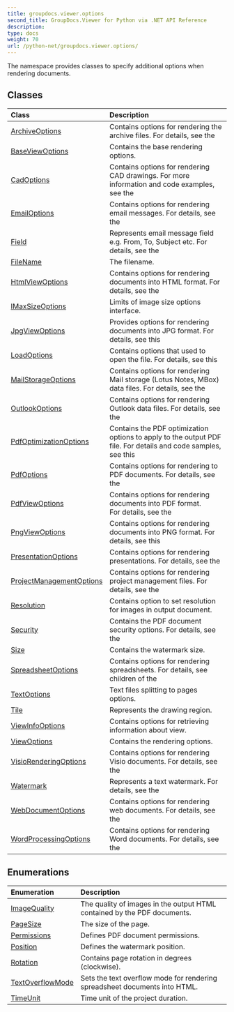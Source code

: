 ```yaml
---
title: groupdocs.viewer.options
second_title: GroupDocs.Viewer for Python via .NET API Reference
description: 
type: docs
weight: 70
url: /python-net/groupdocs.viewer.options/
---
```



The namespace provides classes to specify additional options when rendering documents.

## Classes
| Class | Description |
| :- | :- |
|[ArchiveOptions](/viewer/python-net/groupdocs.viewer.options/archiveoptions/)|Contains options for rendering the archive files. For details, see the|
|[BaseViewOptions](/viewer/python-net/groupdocs.viewer.options/baseviewoptions/)|Contains the base rendering options.|
|[CadOptions](/viewer/python-net/groupdocs.viewer.options/cadoptions/)|Contains options for rendering CAD drawings. For more information and code examples, see the|
|[EmailOptions](/viewer/python-net/groupdocs.viewer.options/emailoptions/)|Contains options for rendering email messages. For details, see the|
|[Field](/viewer/python-net/groupdocs.viewer.options/field/)|Represents email message field e.g. From, To, Subject etc. For details, see the|
|[FileName](/viewer/python-net/groupdocs.viewer.options/filename/)|The filename.|
|[HtmlViewOptions](/viewer/python-net/groupdocs.viewer.options/htmlviewoptions/)|Contains options for rendering documents into HTML format. For details, see the|
|[IMaxSizeOptions](/viewer/python-net/groupdocs.viewer.options/imaxsizeoptions/)|Limits of image size options interface.|
|[JpgViewOptions](/viewer/python-net/groupdocs.viewer.options/jpgviewoptions/)|Provides options for rendering documents into JPG format. For details, see this|
|[LoadOptions](/viewer/python-net/groupdocs.viewer.options/loadoptions/)|Contains options that used to open the file. For details, see this|
|[MailStorageOptions](/viewer/python-net/groupdocs.viewer.options/mailstorageoptions/)|Contains options for rendering Mail storage (Lotus Notes, MBox) data files. For details, see the|
|[OutlookOptions](/viewer/python-net/groupdocs.viewer.options/outlookoptions/)|Contains options for rendering Outlook data files. For details, see the|
|[PdfOptimizationOptions](/viewer/python-net/groupdocs.viewer.options/pdfoptimizationoptions/)|Contains the PDF optimization options to apply to the output PDF file. For details and code samples, see this|
|[PdfOptions](/viewer/python-net/groupdocs.viewer.options/pdfoptions/)|Contains options for rendering to PDF documents. For details, see the|
|[PdfViewOptions](/viewer/python-net/groupdocs.viewer.options/pdfviewoptions/)|Contains options for rendering documents into PDF format.<br/>            For details, see the|
|[PngViewOptions](/viewer/python-net/groupdocs.viewer.options/pngviewoptions/)|Contains options for rendering documents into PNG format.  For details, see this|
|[PresentationOptions](/viewer/python-net/groupdocs.viewer.options/presentationoptions/)|Contains options for rendering presentations. For details, see the|
|[ProjectManagementOptions](/viewer/python-net/groupdocs.viewer.options/projectmanagementoptions/)|Contains options for rendering project management files. For details, see the|
|[Resolution](/viewer/python-net/groupdocs.viewer.options/resolution/)|Contains option to set resolution for images in output document.|
|[Security](/viewer/python-net/groupdocs.viewer.options/security/)|Contains the PDF document security options. For details, see the|
|[Size](/viewer/python-net/groupdocs.viewer.options/size/)|Contains the watermark size.|
|[SpreadsheetOptions](/viewer/python-net/groupdocs.viewer.options/spreadsheetoptions/)|Contains options for rendering spreadsheets. For details, see children of the|
|[TextOptions](/viewer/python-net/groupdocs.viewer.options/textoptions/)|Text files splitting to pages options.|
|[Tile](/viewer/python-net/groupdocs.viewer.options/tile/)|Represents the drawing region.|
|[ViewInfoOptions](/viewer/python-net/groupdocs.viewer.options/viewinfooptions/)|Contains options for retrieving information about view.|
|[ViewOptions](/viewer/python-net/groupdocs.viewer.options/viewoptions/)|Contains the rendering options.|
|[VisioRenderingOptions](/viewer/python-net/groupdocs.viewer.options/visiorenderingoptions/)|Contains options for rendering Visio documents. For details, see the|
|[Watermark](/viewer/python-net/groupdocs.viewer.options/watermark/)|Represents a text watermark. For details, see the|
|[WebDocumentOptions](/viewer/python-net/groupdocs.viewer.options/webdocumentoptions/)|Contains options for rendering web documents. For details, see the|
|[WordProcessingOptions](/viewer/python-net/groupdocs.viewer.options/wordprocessingoptions/)|Contains options for rendering Word documents. For details, see the|
## Enumerations
| Enumeration | Description |
| :- | :- |
|[ImageQuality](/viewer/python-net/groupdocs.viewer.options/imagequality/)|The quality of images in the output HTML contained by the PDF documents.|
|[PageSize](/viewer/python-net/groupdocs.viewer.options/pagesize/)|The size of the page.|
|[Permissions](/viewer/python-net/groupdocs.viewer.options/permissions/)|Defines PDF document permissions.|
|[Position](/viewer/python-net/groupdocs.viewer.options/position/)|Defines the watermark position.|
|[Rotation](/viewer/python-net/groupdocs.viewer.options/rotation/)|Contains page rotation in degrees (clockwise).|
|[TextOverflowMode](/viewer/python-net/groupdocs.viewer.options/textoverflowmode/)|Sets the text overflow mode for rendering spreadsheet documents into HTML.|
|[TimeUnit](/viewer/python-net/groupdocs.viewer.options/timeunit/)|Time unit of the project duration.|
